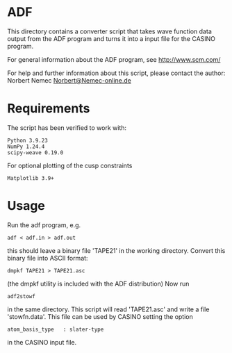 ADF
===

This directory contains a converter script that takes wave function data
output from the ADF program and turns it into a input file for the CASINO
program.

For general information about the ADF program, see http://www.scm.com/

For help and further information about this script, please contact the author:
    Norbert Nemec <Norbert@Nemec-online.de>


Requirements
============

The script has been verified to work with:

    Python 3.9.23
    NumPy 1.24.4
    scipy-weave 0.19.0

For optional plotting of the cusp constraints

    Matplotlib 3.9+


Usage
=====

Run the adf program, e.g.

    adf < adf.in > adf.out

this should leave a binary file 'TAPE21' in the working directory.
Convert this binary file into ASCII format:

    dmpkf TAPE21 > TAPE21.asc

(the dmpkf utility is included with the ADF distribution)
Now run

    adf2stowf

in the same directory. This script will read 'TAPE21.asc' and write a file 'stowfn.data'.
This file can be used by CASINO setting the option

    atom_basis_type   : slater-type

in the CASINO input file.
